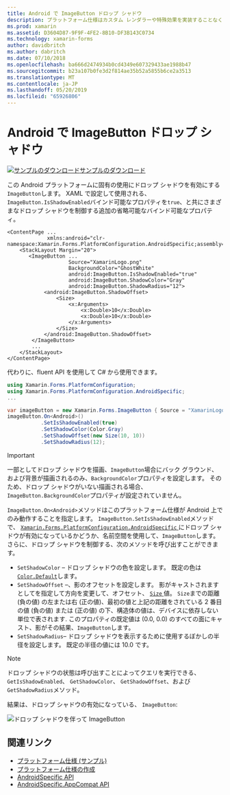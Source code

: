```yaml
---
title: Android で ImageButton ドロップ シャドウ
description: プラットフォーム仕様はカスタム レンダラーや特殊効果を実装することなく、特定のプラットフォームでのみ利用できる機能の使用を可能にします。 この記事では、Android プラットフォームに固有の ImageButton にドロップ シャドウをできるようにするを使用する方法について説明します。
ms.prod: xamarin
ms.assetid: D3604D87-9F9F-4FE2-8B10-DF3B143C0734
ms.technology: xamarin-forms
author: davidbritch
ms.author: dabritch
ms.date: 07/10/2018
ms.openlocfilehash: ba666d2474934b0cd4349e607329433ae1988b47
ms.sourcegitcommit: b23a107b0fe3d2f814ae35b52a5855b6ce2a3513
ms.translationtype: MT
ms.contentlocale: ja-JP
ms.lasthandoff: 05/20/2019
ms.locfileid: "65926806"
---
```

# <a name="imagebutton-drop-shadows-on-android"></a>Android で ImageButton ドロップ シャドウ

[![サンプルのダウンロード](~/media/shared/download.png)サンプルのダウンロード](https://developer.xamarin.com/samples/xamarin-forms/UserInterface/PlatformSpecifics/)

この Android プラットフォームに固有の使用にドロップ シャドウを有効にする`ImageButton`します。 XAML で設定して使用される、`ImageButton.IsShadowEnabled`バインド可能なプロパティを`true`、と共にさまざまなドロップ シャドウを制御する追加の省略可能なバインド可能なプロパティ。

```xaml
<ContentPage ...
             xmlns:android="clr-namespace:Xamarin.Forms.PlatformConfiguration.AndroidSpecific;assembly=Xamarin.Forms.Core">
    <StackLayout Margin="20">
       <ImageButton ...
                    Source="XamarinLogo.png"
                    BackgroundColor="GhostWhite"
                    android:ImageButton.IsShadowEnabled="true"
                    android:ImageButton.ShadowColor="Gray"
                    android:ImageButton.ShadowRadius="12">
            <android:ImageButton.ShadowOffset>
                <Size>
                    <x:Arguments>
                        <x:Double>10</x:Double>
                        <x:Double>10</x:Double>
                    </x:Arguments>
                </Size>
            </android:ImageButton.ShadowOffset>
        </ImageButton>
        ...
    </StackLayout>
</ContentPage>
```

代わりに、fluent API を使用して C# から使用できます。

```csharp
using Xamarin.Forms.PlatformConfiguration;
using Xamarin.Forms.PlatformConfiguration.AndroidSpecific;
...

var imageButton = new Xamarin.Forms.ImageButton { Source = "XamarinLogo.png", BackgroundColor = Color.GhostWhite, ... };
imageButton.On<Android>()
           .SetIsShadowEnabled(true)
           .SetShadowColor(Color.Gray)
           .SetShadowOffset(new Size(10, 10))
           .SetShadowRadius(12);
```

> [!IMPORTANT]
> 一部としてドロップ シャドウを描画、`ImageButton`場合にバック グラウンド、および背景が描画されるのみ、`BackgroundColor`プロパティを設定します。 そのため、ドロップ シャドウがいない描画される場合、`ImageButton.BackgroundColor`プロパティが設定されていません。

`ImageButton.On<Android>`メソッドはこのプラットフォーム仕様が Android 上でのみ動作することを指定します。 `ImageButton.SetIsShadowEnabled`メソッドで、 [ `Xamarin.Forms.PlatformConfiguration.AndroidSpecific` ](xref:Xamarin.Forms.PlatformConfiguration.AndroidSpecific)にドロップ シャドウが有効になっているかどうか、名前空間を使用して、`ImageButton`します。 さらに、ドロップ シャドウを制御する、次のメソッドを呼び出すことができます。

- `SetShadowColor` – ドロップ シャドウの色を設定します。 既定の色は[ `Color.Default`](xref:Xamarin.Forms.Color.Default*)します。
- `SetShadowOffset` –、影のオフセットを設定します。 影がキャストされますとしてを指定して方向を変更して、オフセット、 [ `Size` ](xref:Xamarin.Forms.Size)値。 `Size`までの距離 (負の値) の左または右 (正の値)、最初の値と上記の距離をされている 2 番目の値 (負の値) または (正の値) の下、構造体の値は、デバイスに依存しない単位で表されます. このプロパティの既定値は (0.0, 0.0) のすべての面にキャスト、影がその結果、`ImageButton`します。
- `SetShadowRadius`– ドロップ シャドウを表示するために使用するぼかしの半径を設定します。 既定の半径の値には 10.0 です。

> [!NOTE]
> ドロップ シャドウの状態は呼び出すことによってクエリを実行できる、 `GetIsShadowEnabled`、 `GetShadowColor`、 `GetShadowOffset`、および`GetShadowRadius`メソッド。

結果は、ドロップ シャドウの有効になっている、 `ImageButton`:

![](imagebutton-drop-shadow-images/imagebutton-drop-shadow.png "ドロップ シャドウを伴って ImageButton")

## <a name="related-links"></a>関連リンク

- [プラットフォーム仕様 (サンプル)](https://developer.xamarin.com/samples/xamarin-forms/UserInterface/PlatformSpecifics/)
- [プラットフォーム仕様の作成](~/xamarin-forms/platform/platform-specifics/index.md#creating-platform-specifics)
- [AndroidSpecific API](xref:Xamarin.Forms.PlatformConfiguration.AndroidSpecific)
- [AndroidSpecific.AppCompat API](xref:Xamarin.Forms.PlatformConfiguration.AndroidSpecific.AppCompat)
